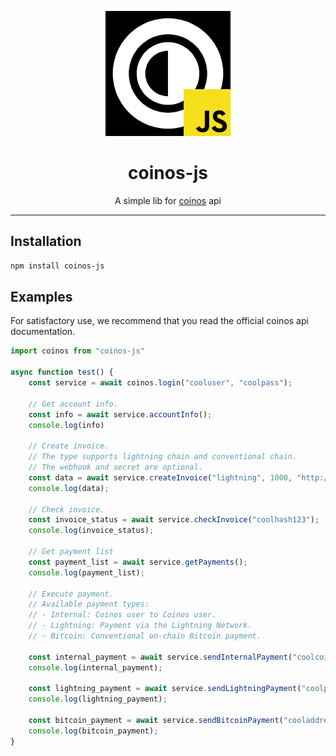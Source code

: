 <p align="center">
  <img src="images/logo.png" alt="Nome do Projeto" width="200"/>
</p>

<h1 align="center">coinos-js</h1>

<p align="center">
  A simple lib for <a href="https://coinos.io">coinos</a> api
</p>

---

## Installation

```bash
npm install coinos-js
```

## Examples

For satisfactory use, we recommend that you read the official coinos api documentation.

```js
import coinos from "coinos-js"

async function test() {
    const service = await coinos.login("cooluser", "coolpass");

    // Get account info.
    const info = await service.accountInfo();
    console.log(info)

    // Create invoice.
    // The type supports lightning chain and conventional chain.
    // The webhook and secret are optional.
    const data = await service.createInvoice("lightning", 1000, "http://coolwebhook.com/api/check", "supersecuresecret");
    console.log(data);

    // Check invoice.
    const invoice_status = await service.checkInvoice("coolhash123");
    console.log(invoice_status);

    // Get payment list
    const payment_list = await service.getPayments();
    console.log(payment_list);

    // Execute payment.
    // Available payment types:
    // - Internal: Coinos user to Coinos user.
    // - Lightning: Payment via the Lightning Network.
    // - Bitcoin: Conventional on-chain Bitcoin payment.

    const internal_payment = await service.sendInternalPayment("coolcoinosuser", 1000);
    console.log(internal_payment);

    const lightning_payment = await service.sendLightningPayment("coolpayreq");
    console.log(lightning_payment);

    const bitcoin_payment = await service.sendBitcoinPayment("cooladdress", 10000);
    console.log(bitcoin_payment);
}
```